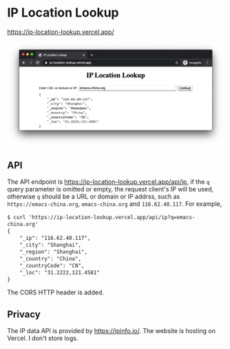 # IP Location Lookup

https://ip-location-lookup.vercel.app/

![screenshot of the website](Screen-Shot-2020-08-08-at-23.09.12.png)

## API

The API endpoint is https://ip-location-lookup.vercel.app/api/ip, if the `q`
query parameter is omitted or empty, the request client's IP will be used,
otherwise `q` should be a URL or domain or IP addrss, such as
`https://emacs-china.org`, `emacs-china.org` and `116.62.40.117`. For example,

```
$ curl 'https://ip-location-lookup.vercel.app/api/ip?q=emacs-china.org'
{
    "_ip": "116.62.40.117",
    "_city": "Shanghai",
    "_region": "Shanghai",
    "_country": "China",
    "_countryCode": "CN",
    "_loc": "31.2222,121.4581"
}
```

The CORS HTTP header is added.

## Privacy

The IP data API is provided by <https://ipinfo.io/>. The website is hosting on
Vercel. I don't store logs.
